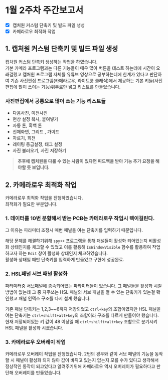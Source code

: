 # 1월 2주차 주간보고서

- [x] 캡처원 커스텀 단축키 및 빌드 파일 생성
- [x] 카메라로우 최적화 작업

## 1. 캡처원 커스텀 단축키 및 빌드 파일 생성

캡처원 커스텀 단축키 생성하는 작업을 하였습니다.  
기본 카메라 프로그램과는 다른 기능들이 매우 많아 버튼을 테스트 하는데에 시간이 오래걸렸고 캡처원 프로그램 자체를 유튜브 영상으로 공부하는데에 한계가 있다고 판단하여 기존 사진편집 프로그램(카메라로우, 라이트룸 클래식)에서 제공하는 기본 키들(사진편집에 많이 쓰이는 기능)위주로만 넣고 리스트를 만들었습니다.

### 사진편집에서 공통으로 많이 쓰는 기능 리스트들

- 다음사진, 이전사진
- 현상 설정 복사, 붙여넣기
- 자동 톤, 흑백 톤
- 전체화면, 그리드 , 가이드
- 자르기, 회전
- 레이팅 등급설정, 태그 설정
- 사진 불러오기, 사진 저장하기

> **추후에 캡처원을 다룰 수 있는 사람이 있다면 피드백을 받아 기능 추가 요청을 해야할 듯 보입니다.**

## 2. 카메라로우 최적화 작업

카메라로우 최적화 작업을 진행하였습니다.  
최적화가 필요한 부분입니다.

### 1. 데이터를 10번 분할해서 받는 PCB는 카메라로우 작업시 렉이걸린다.

그 이유는 파라미터 조정시 매번 패널을 여는 단축키를 입력하기 때문입니다.

해당 문제를 해결하기위해 `spy++` 프로그램을 통해 패널들이 활성화 되어있는지 비활성화 상태인지를 체크할 수 있었고 이를 활용해 `IsWindowVisible` 함수를 활용하여 작업하고자 하는 `Edit` 창이 활성화 상태인지 체크하였습니다.  
활성화 상태일 때만 단축키를 입력하게 만들었고 구현에 성공완료.

### 2. HSL패널 서브 패널 활성화

파라미터중 서브패널에 종속되어있는 파라미터들이 있습니다. 그 패널들을 활성화 시킬 방법이 없는데 그 중 자주쓰는 HSL 패널의 서브 패널을 열 수 있는 단축키가 있는걸 확인했고 패널 인덱스 구조를 다시 설계 했습니다.

기존 패널 단축키는 1,2,3~~6까지 저장되었고 `ctrl+key`의 조합이였지만 HSL 패널을 여는 단축키는 `ctrl+shilft+alt+key`의 조합이라 구조를 다르게 만들어야 했습니다. 현재 저장되어있는 키 값이 48 이상일 때 `ctrl+shilft+alt+key` 조합으로 분기시켜 HSL 패널을 활성화 시켰습니다.

### 3. 카메라로우 오버레이 작업

카메라로우 오버레이 작업을 진행했습니다. 2번의 경우와 같이 서브 패널의 기능을 동작할 시 패널이 활성화 되지 않아 값이 바뀌고 있는지 없는지 모를 수가 있다고 생각해서 정상적인 동작이 되고있다고 알려주기위해 카메라로우 역시 오버레이가 필요하다고 판단해 오버레이를 만들었습니다.
